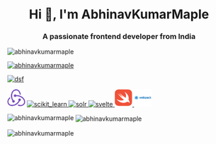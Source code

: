 <h1 align="center">Hi 👋, I'm AbhinavKumarMaple</h1>
<h3 align="center">A passionate frontend developer from India</h3>

<p align="left"> <img src="https://komarev.com/ghpvc/?username=abhinavkumarmaple&label=Profile%20views&color=0e75b6&style=flat" alt="abhinavkumarmaple" /> </p>

<p align="left"> <a href="https://github.com/ryo-ma/github-profile-trophy"><img src="https://github-profile-trophy.vercel.app/?username=abhinavkumarmaple" alt="abhinavkumarmaple" /></a> </p>

<p align="left"> <a href="https://twitter.com/dsf" target="blank"><img src="https://img.shields.io/twitter/follow/dsf?logo=twitter&style=for-the-badge" alt="dsf" /></a> </p>

 <img src="https://raw.githubusercontent.com/devicons/devicon/master/icons/redux/redux-original.svg" alt="redux" width="40" height="40"/> </a> <a href="https://scikit-learn.org/" target="_blank" rel="noreferrer"> <img src="https://upload.wikimedia.org/wikipedia/commons/0/05/Scikit_learn_logo_small.svg" alt="scikit_learn" width="40" height="40"/> </a> <a href="https://lucene.apache.org/solr/" target="_blank" rel="noreferrer"> <img src="https://www.vectorlogo.zone/logos/apache_solr/apache_solr-icon.svg" alt="solr" width="40" height="40"/> </a> <a href="https://svelte.dev" target="_blank" rel="noreferrer"> <img src="https://upload.wikimedia.org/wikipedia/commons/1/1b/Svelte_Logo.svg" alt="svelte" width="40" height="40"/> </a> <a href="https://developer.apple.com/swift/" target="_blank" rel="noreferrer"> <img src="https://raw.githubusercontent.com/devicons/devicon/master/icons/swift/swift-original.svg" alt="swift" width="40" height="40"/> </a> <a href="https://webpack.js.org" target="_blank" rel="noreferrer"> <img src="https://raw.githubusercontent.com/devicons/devicon/d00d0969292a6569d45b06d3f350f463a0107b0d/icons/webpack/webpack-original-wordmark.svg" alt="webpack" width="40" height="40"/> </a> </p>

<p><img align="left" src="https://github-readme-stats.vercel.app/api/top-langs?username=abhinavkumarmaple&show_icons=true&locale=en&layout=compact" alt="abhinavkumarmaple" /></p>

<p>&nbsp;<img align="center" src="https://github-readme-stats.vercel.app/api?username=abhinavkumarmaple&show_icons=true&locale=en" alt="abhinavkumarmaple" /></p>

<p><img align="center" src="https://github-readme-streak-stats.herokuapp.com/?user=abhinavkumarmaple&" alt="abhinavkumarmaple" /></p>
